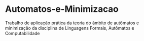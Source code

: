 # Automatos-e-Minimizacao
Trabalho de aplicação prática da teoria do âmbito de autômatos e minimização da disciplina de Linguagens Formais, Autômatos e Computabilidade
